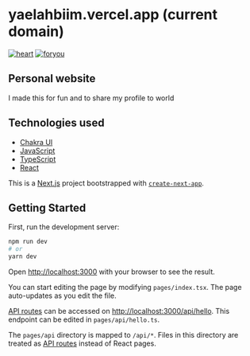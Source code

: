 # yaelahbiim.vercel.app (current domain)

[![heart](https://img.shields.io/static/v1?label=Build%20With&message=❤&color=darkred&labelColor=red&style=for-the-badge)]()
[![foryou](https://img.shields.io/static/v1?label=For&message=You&color=aqua&labelColor=blue&style=for-the-badge)]()

## Personal website

I made this for fun and to share my profile to world

## Technologies used

- [Chakra UI](https://www.typescriptlang.org/)
- [JavaScript](https://developer.mozilla.org/fr/docs/Web/JavaScript)
- [TypeScript](https://www.typescriptlang.org/)
- [React](https://reactjs.org/)

This is a [Next.js](https://nextjs.org/) project bootstrapped with [`create-next-app`](https://github.com/vercel/next.js/tree/canary/packages/create-next-app).

## Getting Started

First, run the development server:

```bash
npm run dev
# or
yarn dev
```

Open [http://localhost:3000](http://localhost:3000) with your browser to see the result.

You can start editing the page by modifying `pages/index.tsx`. The page auto-updates as you edit the file.

[API routes](https://nextjs.org/docs/api-routes/introduction) can be accessed on [http://localhost:3000/api/hello](http://localhost:3000/api/hello). This endpoint can be edited in `pages/api/hello.ts`.

The `pages/api` directory is mapped to `/api/*`. Files in this directory are treated as [API routes](https://nextjs.org/docs/api-routes/introduction) instead of React pages.
